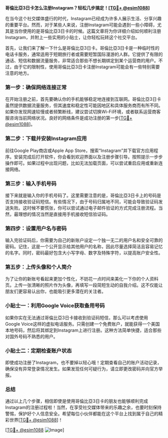 **哥倫比亞3日卡怎么注册Instagram？轻松几步搞定！[[TG💪+ @esim1088](https://t.me/s/esim1088)]**

在当今这个社交媒体盛行的时代，Instagram已经成为许多人展示生活、分享兴趣的重要平台。然而，对于某些人来说，注册Instagram可能会遇到一些小障碍，尤其是当你使用的是哥倫比亞3日卡的时候。这篇文章将为你详细介绍如何顺利注册Instagram，并附上一些实用的小贴士，让你轻松玩转这个社交平台。

首先，让我们来了解一下什么是哥倫比亞3日卡。哥倫比亞3日卡是一种临时性的电话卡服务，通常适用于短期旅行者或需要短暂国际漫游的人群。它提供了有限的通话、短信和数据流量服务，非常适合那些不想长期绑定到某个运营商的用户。不过，由于它的限制性，使用哥倫比亞3日卡注册Instagram可能会有一些特别需要注意的地方。

### 第一步：确保网络连接正常

在开始注册之前，首先要确认你的手机能够稳定地连接到互联网。哥倫比亞3日卡虽然提供数据流量服务，但其速度和稳定性可能因地区和具体服务商而有所不同。如果你发现网速较慢或者频繁断线，建议尝试切换Wi-Fi环境，或者联系运营商客服咨询当前网络状况。良好的网络条件是成功注册的第一步[[TG💪+ @esim1088](https://t.me/s/esim1088)]。

### 第二步：下载并安装Instagram应用

前往Google Play商店或Apple App Store，搜索“Instagram”并下载官方应用程序。安装完成后打开软件，你会看到欢迎界面以及注册步骤引导。按照提示一步步操作即可。如果过程中出现问题，比如无法加载页面，可以尝试重启应用或重新连接网络。

### 第三步：输入手机号码

接下来就是输入你的手机号码了。这里需要注意的是，哥倫比亞3日卡上的号码是否支持接收验证码短信。有些情况下，由于号码归属地不同，可能会导致验证码发送失败。这时候不要慌张，你可以尝试通过电子邮件验证的方式完成注册流程。当然，最理想的情况当然是直接用手机接收短信验证码。

### 第四步：设置用户名与密码

输入完验证码后，你需要为自己的新账户设定一个独一无二的用户名和安全可靠的密码。记住，这是一个公开显示给其他用户的名称，因此尽量选择简洁且容易记忆的名字。同时，密码最好包含大小写字母、数字及特殊字符，以提高账户安全性。

### 第五步：上传头像和个人简介

为了让你的新账号看起来更加个性化，不妨花一点时间来美化一下你的个人资料页。上传一张清晰的照片作为头像，再填写一段简短生动的自我介绍。这不仅能让朋友们更容易认出你，也能吸引更多潜在的关注者。

### 小贴士一：利用Google Voice获取备用号码

如果你实在无法通过哥倫比亞3日卡接收到验证码短信，那么可以考虑使用Google Voice这样的虚拟电话服务。只需创建一个免费账户，就能获得一个美国本地号码，然后将其绑定到Instagram上进行注册。这种方法简单快捷，适合那些对国外号码不熟悉的用户。

### 小贴士二：定期检查账户状态

即使成功注册了Instagram，也不要掉以轻心哦！定期查看自己的账户活动记录，确保没有异常登录情况发生。如果发现任何可疑行为，请立即更改密码并向官方举报。

### 总结

通过以上几个步骤，相信即使是使用哥倫比亞3日卡的朋友也能够顺利完成Instagram的注册过程啦！当然，在享受社交媒体带来的乐趣之余，也要时刻保持警惕，保护好个人信息安全。希望每位小伙伴都能在这个平台上找到属于自己的精彩世界[[TG💪+ @esim1088](https://t.me/s/esim1088)]！

[[TG💪+ @esim1088](https://t.me/s/esim1088) ![Image](https://i.postimg.cc/4NQfJmqS/Snipaste-2025-05-13-00-14-12.png)]